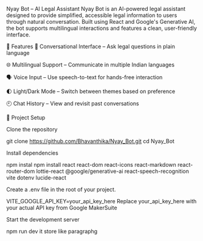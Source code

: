 Nyay Bot – AI Legal Assistant
Nyay Bot is an AI-powered legal assistant designed to provide simplified, accessible legal information to users through natural conversation. Built using React and Google's Generative AI, the bot supports multilingual interactions and features a clean, user-friendly interface.

🚀 Features
💬 Conversational Interface – Ask legal questions in plain language

🌐 Multilingual Support – Communicate in multiple Indian languages

🗣️ Voice Input – Use speech-to-text for hands-free interaction

🌓 Light/Dark Mode – Switch between themes based on preference

🕘 Chat History – View and revisit past conversations

📁 Project Setup

Clone the repository 

git clone https://github.com/Bhavanthika/Nyay_Bot.git 
cd Nyay_Bot

Install dependencies 

npm instal 
npm install react react-dom react-icons react-markdown react-router-dom lottie-react @google/generative-ai react-speech-recognition vite dotenv lucide-react

Create a .env file in the root of your project. 

VITE_GOOGLE_API_KEY=your_api_key_here Replace your_api_key_here with your actual API key from Google MakerSuite

Start the development server 

npm run dev it store like paragraphg

